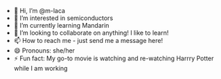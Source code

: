- 👋 Hi, I’m @m-laca
- 👀 I’m interested in semiconductors
- 🌱 I’m currently learning Mandarin
- 💞️ I’m looking to collaborate on anything! I like to learn! 
- 📫 How to reach me - just send me a message here!
- 😄 Pronouns: she/her
- ⚡ Fun fact: My go-to movie is watching and re-watching Harrry Potter while I am working

<!---
m-laca/m-laca is a ✨ special ✨ repository because its `README.md` (this file) appears on your GitHub profile.
You can click the Preview link to take a look at your changes.
--->
